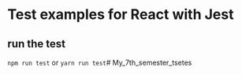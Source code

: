 # Test examples for React with Jest

## run the test

`npm run test` or `yarn run test`# My_7th_semester_tsetes
